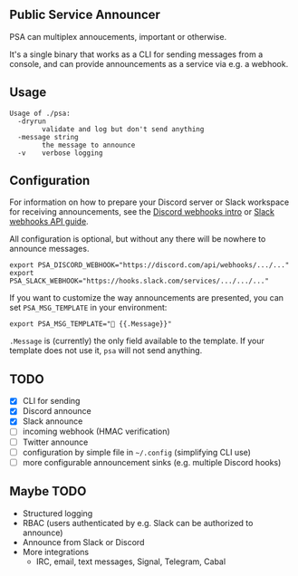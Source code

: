## Public Service Announcer

PSA can multiplex annoucements, important or otherwise.

It's a single binary that works as a CLI for sending messages from a
console, and can provide announcements as a service via e.g. a webhook.

## Usage

```shell
Usage of ./psa:
  -dryrun
    	validate and log but don't send anything
  -message string
    	the message to announce
  -v	verbose logging
```

## Configuration

For information on how to prepare your Discord server or Slack
workspace for receiving announcements, see the [Discord webhooks intro]
or [Slack webhooks API guide].

All configuration is optional, but without any there will be nowhere to
announce messages.

```shell
export PSA_DISCORD_WEBHOOK="https://discord.com/api/webhooks/.../..."
export PSA_SLACK_WEBHOOK="https://hooks.slack.com/services/.../.../..."
```

If you want to customize the way announcements are presented, you can
set `PSA_MSG_TEMPLATE` in your environment:

```shell
export PSA_MSG_TEMPLATE="📣 {{.Message}}"
```

`.Message` is (currently) the only field available to the template. If
your template does not use it, `psa` will not send anything.

[Discord webhooks intro]: https://support.discord.com/hc/en-us/articles/228383668-Intro-to-Webhooks
[Slack webhooks API guide]: https://api.slack.com/messaging/webhooks

## TODO

- [x] CLI for sending
- [x] Discord announce
- [x] Slack announce
- [ ] incoming webhook (HMAC verification)
- [ ] Twitter announce
- [ ] configuration by simple file in `~/.config` (simplifying CLI use)
- [ ] more configurable announcement sinks (e.g. multiple Discord hooks)

## Maybe TODO

- Structured logging
- RBAC (users authenticated by e.g. Slack can be authorized to announce)
- Announce from Slack or Discord
- More integrations
  - IRC, email, text messages, Signal, Telegram, Cabal
